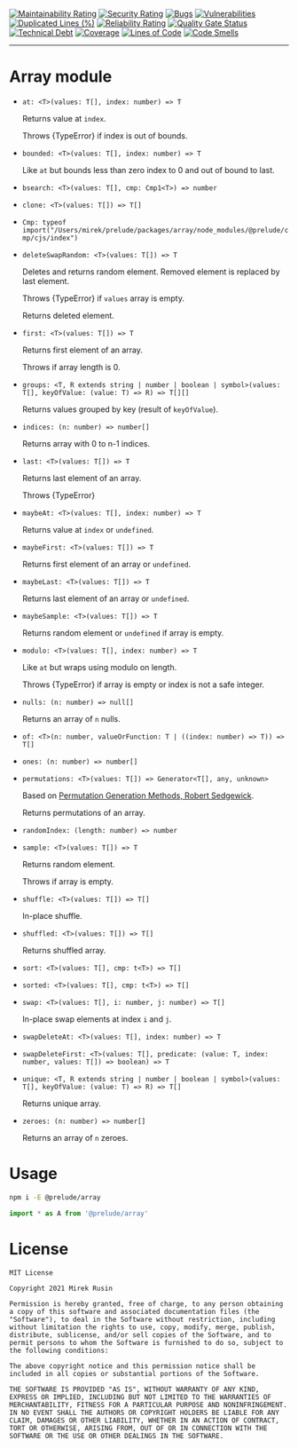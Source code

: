 [![Maintainability Rating](https://sonarcloud.io/api/project_badges/measure?project=preludejs_array&metric=sqale_rating)](https://sonarcloud.io/summary/new_code?id=preludejs_array)
[![Security Rating](https://sonarcloud.io/api/project_badges/measure?project=preludejs_array&metric=security_rating)](https://sonarcloud.io/summary/new_code?id=preludejs_array)
[![Bugs](https://sonarcloud.io/api/project_badges/measure?project=preludejs_array&metric=bugs)](https://sonarcloud.io/summary/new_code?id=preludejs_array)
[![Vulnerabilities](https://sonarcloud.io/api/project_badges/measure?project=preludejs_array&metric=vulnerabilities)](https://sonarcloud.io/summary/new_code?id=preludejs_array)
[![Duplicated Lines (%)](https://sonarcloud.io/api/project_badges/measure?project=preludejs_array&metric=duplicated_lines_density)](https://sonarcloud.io/summary/new_code?id=preludejs_array)
[![Reliability Rating](https://sonarcloud.io/api/project_badges/measure?project=preludejs_array&metric=reliability_rating)](https://sonarcloud.io/summary/new_code?id=preludejs_array)
[![Quality Gate Status](https://sonarcloud.io/api/project_badges/measure?project=preludejs_array&metric=alert_status)](https://sonarcloud.io/summary/new_code?id=preludejs_array)
[![Technical Debt](https://sonarcloud.io/api/project_badges/measure?project=preludejs_array&metric=sqale_index)](https://sonarcloud.io/summary/new_code?id=preludejs_array)
[![Coverage](https://sonarcloud.io/api/project_badges/measure?project=preludejs_array&metric=coverage)](https://sonarcloud.io/summary/new_code?id=preludejs_array)
[![Lines of Code](https://sonarcloud.io/api/project_badges/measure?project=preludejs_array&metric=ncloc)](https://sonarcloud.io/summary/new_code?id=preludejs_array)
[![Code Smells](https://sonarcloud.io/api/project_badges/measure?project=preludejs_array&metric=code_smells)](https://sonarcloud.io/summary/new_code?id=preludejs_array)

---

# Array module

* `at: <T>(values: T[], index: number) => T`

  Returns value at `index`.

  Throws {TypeError} if index is out of bounds.

* `bounded: <T>(values: T[], index: number) => T`

  Like `at` but bounds less than zero index to 0 and out of bound to last.

* `bsearch: <T>(values: T[], cmp: Cmp1<T>) => number`

* `clone: <T>(values: T[]) => T[]`

* `Cmp: typeof import("/Users/mirek/prelude/packages/array/node_modules/@prelude/cmp/cjs/index")`

* `deleteSwapRandom: <T>(values: T[]) => T`

  Deletes and returns random element. Removed element is replaced by last element.

  Throws {TypeError} if `values` array is empty.

  Returns deleted element.

* `first: <T>(values: T[]) => T`

  Returns first element of an array.

  Throws if array length is 0.

* `groups: <T, R extends string | number | boolean | symbol>(values: T[], keyOfValue: (value: T) => R) => T[][]`

  Returns values grouped by key (result of `keyOfValue`).

* `indices: (n: number) => number[]`

  Returns array with 0 to n-1 indices.

* `last: <T>(values: T[]) => T`

  Returns last element of an array.

  Throws {TypeError}

* `maybeAt: <T>(values: T[], index: number) => T`

  Returns value at `index` or `undefined`.

* `maybeFirst: <T>(values: T[]) => T`

  Returns first element of an array or `undefined`.

* `maybeLast: <T>(values: T[]) => T`

  Returns last element of an array or `undefined`.

* `maybeSample: <T>(values: T[]) => T`

  Returns random element or `undefined` if array is empty.

* `modulo: <T>(values: T[], index: number) => T`

  Like `at` but wraps using modulo on length.

  Throws {TypeError} if array is empty or index is not a safe integer.

* `nulls: (n: number) => null[]`

  Returns an array of `n` nulls.

* `of: <T>(n: number, valueOrFunction: T | ((index: number) => T)) => T[]`

* `ones: (n: number) => number[]`

* `permutations: <T>(values: T[]) => Generator<T[], any, unknown>`

  Based on [Permutation Generation Methods, Robert Sedgewick](http://homepage.math.uiowa.edu/~goodman/22m150.dir/2007/Permutation%20Generation%20Methods.pdf).

  Returns permutations of an array.

* `randomIndex: (length: number) => number`

* `sample: <T>(values: T[]) => T`

  Returns random element.

  Throws if array is empty.

* `shuffle: <T>(values: T[]) => T[]`

  In-place shuffle.

* `shuffled: <T>(values: T[]) => T[]`

  Returns shuffled array.

* `sort: <T>(values: T[], cmp: t<T>) => T[]`

* `sorted: <T>(values: T[], cmp: t<T>) => T[]`

* `swap: <T>(values: T[], i: number, j: number) => T[]`

  In-place swap elements at index `i` and `j`.

* `swapDeleteAt: <T>(values: T[], index: number) => T`

* `swapDeleteFirst: <T>(values: T[], predicate: (value: T, index: number, values: T[]) => boolean) => T`

* `unique: <T, R extends string | number | boolean | symbol>(values: T[], keyOfValue: (value: T) => R) => T[]`

  Returns unique array.

* `zeroes: (n: number) => number[]`

  Returns an array of `n` zeroes.

# Usage

```bash
npm i -E @prelude/array
```

```ts
import * as A from '@prelude/array'
```

# License

```
MIT License

Copyright 2021 Mirek Rusin

Permission is hereby granted, free of charge, to any person obtaining a copy of this software and associated documentation files (the "Software"), to deal in the Software without restriction, including without limitation the rights to use, copy, modify, merge, publish, distribute, sublicense, and/or sell copies of the Software, and to permit persons to whom the Software is furnished to do so, subject to the following conditions:

The above copyright notice and this permission notice shall be included in all copies or substantial portions of the Software.

THE SOFTWARE IS PROVIDED "AS IS", WITHOUT WARRANTY OF ANY KIND, EXPRESS OR IMPLIED, INCLUDING BUT NOT LIMITED TO THE WARRANTIES OF MERCHANTABILITY, FITNESS FOR A PARTICULAR PURPOSE AND NONINFRINGEMENT. IN NO EVENT SHALL THE AUTHORS OR COPYRIGHT HOLDERS BE LIABLE FOR ANY CLAIM, DAMAGES OR OTHER LIABILITY, WHETHER IN AN ACTION OF CONTRACT, TORT OR OTHERWISE, ARISING FROM, OUT OF OR IN CONNECTION WITH THE SOFTWARE OR THE USE OR OTHER DEALINGS IN THE SOFTWARE.
```
